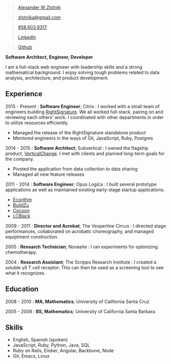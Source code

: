 > [Alexander W Zlotnik](https://avatars3.githubusercontent.com/u/1156745?s=400&v=4)

> [zlotnika@gmail.com](mailto:zlotnika@gmail.com)

> [858.603.9317](tel:8586039317)

> [LinkedIn](https://www.linkedin.com/in/zlotnika)

> [Github](https://github.com/zlotnika)

**Software Architect, Engineer, Developer**

I am a full-stack web engineer with leadership skills and a strong mathematical background. I enjoy solving tough problems related to data analysis, architecture, and product development.

Experience
---

2015 - Present
: **Software Engineer**; Citrix
: I worked with a small team of engineers building [RightSignature](https://rightsignature.com). We all worked full-stack, pairing on and reviewing each others' work. I coordinated with other departments in order to utilize resources efficiently.
- Managed the release of the RightSignature standalone product
- Mentored engineers in the ways of Git, JavaScript, Ruby, Postgres

2014 - 2015
: **Software Architect**; Subvertical
: I owned the flagship product, [VerticalChange](https://verticalchange.com). I met with clients and planned long-term goals for the company.
- Pivoted the application from data collection to data sharing
- Managed all new feature releases

2011 - 2014
: **Software Engineer**; Opus Logica
: I built several prototype applications as well as maintained existing early-stage startup applications.
- [Ecorithm](http://ecorithm.com)
- [BuildZu](https://play.google.com/store/apps/details?id=com.buildzu.mobile&hl=en)
- [Cocoon](https://getcocoon.com)
- [LCBlack](https://www.lcblack.com)

2009 - 2011
: **Director and Acrobat**; The Vespertine Circus
: I directed stage performances, collaborated on acrobatic choreography, and managed equiptment construction.

2005
: **Research Technician**; Novasite
: I ran experiments for optimizing chemotherapy.

2004
: **Research Assistant**; The Scripps Research Institute
: I created a soluble γδ T cell receptor. This can then be used as a screening tool to see what it recognizes.

Education
---

2008 - 2010
: **MA, Mathematics**; University of California Santa Cruz

2005 - 2008
: **BS, Mathematics**; University of California Santa Barbara

Skills
---

- English, Spanish (spoken)
- JavaScript, Ruby, Python, Java, SQL
- Ruby on Rails, Ember, Angular, Backbone, Node
- Git, Emacs, Linux
